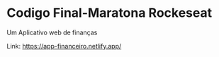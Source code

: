 # Codigo Final-Maratona Rockeseat
Um Aplicativo web de finanças 

Link: https://app-financeiro.netlify.app/
